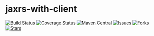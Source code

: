 # jaxrs-with-client

[![Build Status](https://travis-ci.org/velo/jaxrs-with-client.svg?branch=master)](https://travis-ci.org/velo/jaxrs-with-client?branch=master) 
[![Coverage Status](https://coveralls.io/repos/github/velo/jaxrs-with-client/badge.svg?branch=master)](https://coveralls.io/github/velo/jaxrs-with-client?branch=master) 
[![Maven Central](https://maven-badges.herokuapp.com/maven-central/com.marvinformatics/jaxrs-with-client/badge.svg)](https://maven-badges.herokuapp.com/maven-central/com.marvinformatics/jaxrs-with-client/) 
[![Issues](https://img.shields.io/github/issues/velo/jaxrs-with-client.svg)](https://github.com/velo/jaxrs-with-client/issues) 
[![Forks](https://img.shields.io/github/forks/velo/jaxrs-with-client.svg)](https://github.com/velo/jaxrs-with-client/network) 
[![Stars](https://img.shields.io/github/stars/velo/jaxrs-with-client.svg)](https://github.com/velo/jaxrs-with-client/stargazers)

